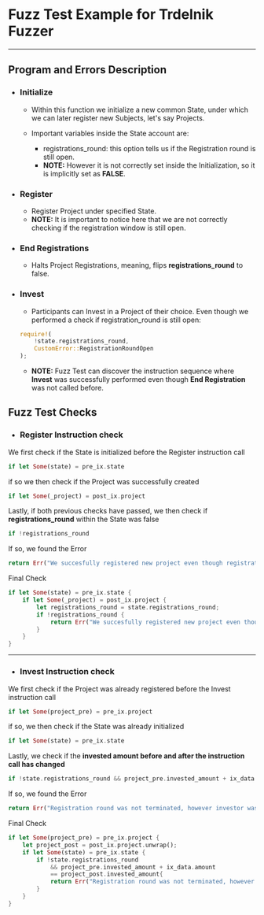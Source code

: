# Fuzz Test Example for Trdelnik Fuzzer

---

## Program and Errors Description

- ### Initialize
    - Within this function we initialize a new common State, under which we can later register new Subjects, let's say Projects.
    - Important variables inside the State account are:

        - registrations_round: this option tells us if the Registration round is still open.
        - **NOTE:** However it is not correctly set inside the Initialization, so it is implicitly set as **FALSE**.

- ### Register
    - Register Project under specified State.
    - **NOTE:** It is important to notice here that we are not correctly checking if the registration window is still open.

- ### End Registrations
    - Halts Project Registrations, meaning, flips **registrations_round** to false.

- ### Invest
    - Participants can Invest in a Project of their choice. Even though we performed a check if registration_round is still open:
    ```rust
    require!(
        !state.registrations_round,
        CustomError::RegistrationRoundOpen
    );
    ```
    - **NOTE:** Fuzz Test can discover the instruction sequence where **Invest** was successfully performed even though **End Registration** was not called before.


## Fuzz Test Checks
- ### Register Instruction check
We first check if the State is initialized before the Register instruction call
 ```rust
 if let Some(state) = pre_ix.state
 ```
 if so we then check if the Project was successfully created
 ```rust
 if let Some(_project) = post_ix.project
 ```
 Lastly, if both previous checks have passed, we then check if **registrations_round** within the State was false
```rust
if !registrations_round
```
If so, we found the Error
```rust
return Err("We succesfully registered new project even though registrations are not open");
```
Final Check
```rust
if let Some(state) = pre_ix.state {
    if let Some(_project) = post_ix.project {
        let registrations_round = state.registrations_round;
        if !registrations_round {
            return Err("We succesfully registered new project even though registrations are not open");
        }
    }
}
```

---

- ### Invest Instruction check
We first check if the Project was already registered before the Invest instruction call
```rust
if let Some(project_pre) = pre_ix.project
```
if so, we then check if the State was already initialized
```rust
if let Some(state) = pre_ix.state
```
Lastly, we check if the **invested amount before and after the instruction call has changed**
```rust
if !state.registrations_round && project_pre.invested_amount + ix_data.amount == project_post.invested_amount
```
If so, we found the Error
```rust
return Err("Registration round was not terminated, however investor was able to invest inside registration window");
```
Final Check
```rust
if let Some(project_pre) = pre_ix.project {
    let project_post = post_ix.project.unwrap();
    if let Some(state) = pre_ix.state {
        if !state.registrations_round
            && project_pre.invested_amount + ix_data.amount
            == project_post.invested_amount{
            return Err("Registration round was not terminated, however investor was able to invest inside registration window");
        }
    }
}
```
